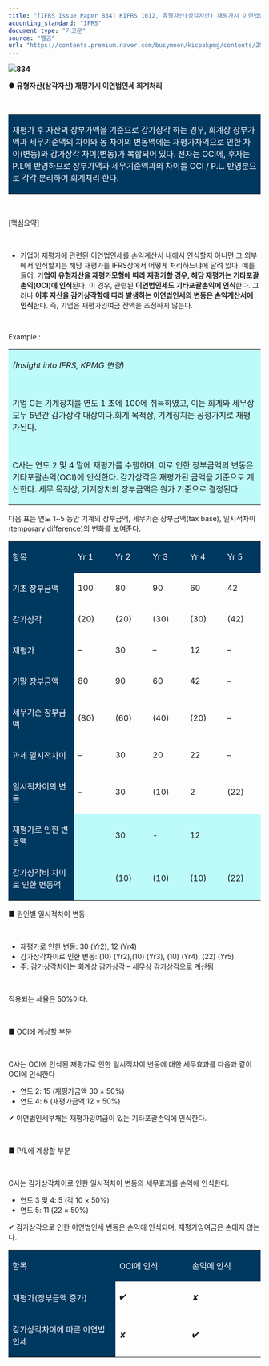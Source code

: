 ```yaml
---
title: "[IFRS Issue Paper 834] KIFRS 1012, 유형자산(상각자산) 재평가시 이연법인세 회계처리"
acounting_standard: "IFRS"
document_type: "기고문"
source: "엘곰"
url: "https://contents.premium.naver.com/busymoon/kicpakpmg/contents/250613190406832aq"
---
```

![](https://n2.news.naver.com/l.gif?type=content)**834**

**● 유형자산(상각자산) 재평가시 이연법인세 회계처리**

​

<table style=""><tbody><tr><td colspan="3" rowspan="1" style="width: 100.0%; height: 129.0px;  background-color: #003960;"><div><p style=""><span style="color:#ffffff;">재평가 후 자산의 장부가액을 기준으로 감가상각 하는 경우, 회계상 장부가액과 세무기준액의 차이와 동 차이의 변동액에는 재평가차익으로 인한 차이(변동)와 감가상각 차이(변동)가 복합되어 있다. 전자는 OCI에, 후자는 P.L에 반영하므로 장부가액과 세무기준액과의 차이를 OCI / P.L. 반영분으로 각각 분리하여 회계처리 한다.</span></p></div></td></tr></tbody></table>

​

\[핵심요약\]

​

- 기업이 재평가에 관련된 이연법인세를 손익계산서 내에서 인식할지 아니면 그 외부에서 인식할지는 해당 재평가를 IFRS상에서 어떻게 처리하느냐에 달려 있다. 예를 들어, 기**업이 유형자산을 재평가모형에 따라 재평가할 경우, 해당 재평가는 기타포괄손익(OCI)에 인식**된다. 이 경우, 관련된 **이연법인세도 기타포괄손익에 인식**한다. 그러나 **이후 자산을 감가상각함에 따라 발생하는 이연법인세의 변동은 손익계산서에 인식**한다. 즉, 기업은 재평가잉여금 잔액을 조정하지 않는다.

​

Example :

<table style=""><tbody><tr><td colspan="3" rowspan="1" style="width: 100.0%; height: 129.0px;  background-color: #bdfbfa;"><div><p style=""><span style=""><i>(Insight into IFRS, KPMG 변형)</i></span></p></div><div><p style=""><span style="">​</span></p></div><div><p style=""><span style="">기업 C는 기계장치를 연도 1 초에 100에 취득하였고, 이는 회계와 세무상 모두 5년간 감가상각 대상이다.회계 목적상, 기계장치는 공정가치로 재평가된다.</span></p></div><div><p style=""><span style="">​</span></p></div><div><p style=""><span style="">C사는 연도 2 및 4 말에 재평가를 수행하며, 이로 인한 장부금액의 변동은 기타포괄손익(OCI)에 인식한다. 감가상각은 재평가된 금액을 기준으로 계산한다. 세무 목적상, 기계장치의 장부금액은 원가 기준으로 결정된다.</span></p></div></td></tr></tbody></table>

다음 표는 연도 1~5 동안 기계의 장부금액, 세무기준 장부금액(tax base), 일시적차이(temporary difference)의 변화를 보여준다.

<table style=""><tbody><tr><td colspan="1" rowspan="1" style="width: 25.94%; height: 40.0px;  background-color: #003960;"><div><p style=""><span style="color:#ffffff;">항목</span></p></div></td><td colspan="1" rowspan="1" style="width: 14.81%; height: 40.0px;  background-color: #003960;"><div><p style=""><span style="color:#ffffff;">Yr 1</span></p></div></td><td colspan="1" rowspan="1" style="width: 14.81%; height: 40.0px;  background-color: #003960;"><div><p style=""><span style="color:#ffffff;">Yr 2</span></p></div></td><td colspan="1" rowspan="1" style="width: 14.81%; height: 40.0px;  background-color: #003960;"><div><p style=""><span style="color:#ffffff;">Yr 3</span></p></div></td><td colspan="1" rowspan="1" style="width: 14.81%; height: 40.0px;  background-color: #003960;"><div><p style=""><span style="color:#ffffff;">Yr 4</span></p></div></td><td colspan="1" rowspan="1" style="width: 14.81%; height: 40.0px;  background-color: #003960;"><div><p style=""><span style="color:#ffffff;">Yr 5</span></p></div></td></tr><tr><td colspan="1" rowspan="1" style="width: 25.94%; height: 40.0px;  background-color: #003960;"><div><p style=""><span style="color:#ffffff;">기초 장부금액</span></p></div></td><td colspan="1" rowspan="1" style="width: 14.81%; height: 40.0px;  "><div><p style=""><span style="">100</span></p></div></td><td colspan="1" rowspan="1" style="width: 14.81%; height: 40.0px;  "><div><p style=""><span style="">80</span></p></div></td><td colspan="1" rowspan="1" style="width: 14.81%; height: 40.0px;  "><div><p style=""><span style="">90</span></p></div></td><td colspan="1" rowspan="1" style="width: 14.81%; height: 40.0px;  "><div><p style=""><span style="">60</span></p></div></td><td colspan="1" rowspan="1" style="width: 14.81%; height: 40.0px;  "><div><p style=""><span style="">42</span></p></div></td></tr><tr><td colspan="1" rowspan="1" style="width: 25.94%; height: 40.0px;  background-color: #003960;"><div><p style=""><span style="color:#ffffff;">감가상각</span></p></div></td><td colspan="1" rowspan="1" style="width: 14.81%; height: 40.0px;  "><div><p style=""><span style="">(20)</span></p></div></td><td colspan="1" rowspan="1" style="width: 14.81%; height: 40.0px;  "><div><p style=""><span style="">(20)</span></p></div></td><td colspan="1" rowspan="1" style="width: 14.81%; height: 40.0px;  "><div><p style=""><span style="">(30)</span></p></div></td><td colspan="1" rowspan="1" style="width: 14.81%; height: 40.0px;  "><div><p style=""><span style="">(30)</span></p></div></td><td colspan="1" rowspan="1" style="width: 14.81%; height: 40.0px;  "><div><p style=""><span style="">(42)</span></p></div></td></tr><tr><td colspan="1" rowspan="1" style="width: 25.94%; height: 40.0px;  background-color: #003960;"><div><p style=""><span style="color:#ffffff;">재평가</span></p></div></td><td colspan="1" rowspan="1" style="width: 14.81%; height: 40.0px;  "><div><p style=""><span style="">–</span></p></div></td><td colspan="1" rowspan="1" style="width: 14.81%; height: 40.0px;  "><div><p style=""><span style="">30</span></p></div></td><td colspan="1" rowspan="1" style="width: 14.81%; height: 40.0px;  "><div><p style=""><span style="">–</span></p></div></td><td colspan="1" rowspan="1" style="width: 14.81%; height: 40.0px;  "><div><p style=""><span style="">12</span></p></div></td><td colspan="1" rowspan="1" style="width: 14.81%; height: 40.0px;  "><div><p style=""><span style="">–</span></p></div></td></tr><tr><td colspan="1" rowspan="1" style="width: 25.94%; height: 40.0px;  background-color: #003960;"><div><p style=""><span style="color:#ffffff;">기말 장부금액</span></p></div></td><td colspan="1" rowspan="1" style="width: 14.81%; height: 40.0px;  "><div><p style=""><span style="">80</span></p></div></td><td colspan="1" rowspan="1" style="width: 14.81%; height: 40.0px;  "><div><p style=""><span style="">90</span></p></div></td><td colspan="1" rowspan="1" style="width: 14.81%; height: 40.0px;  "><div><p style=""><span style="">60</span></p></div></td><td colspan="1" rowspan="1" style="width: 14.81%; height: 40.0px;  "><div><p style=""><span style="">42</span></p></div></td><td colspan="1" rowspan="1" style="width: 14.81%; height: 40.0px;  "><div><p style=""><span style="">–</span></p></div></td></tr><tr><td colspan="1" rowspan="1" style="width: 25.94%; height: 40.0px;  background-color: #003960;"><div><p style=""><span style="color:#ffffff;">세무기준 장부금액</span></p></div></td><td colspan="1" rowspan="1" style="width: 14.81%; height: 40.0px;  "><div><p style=""><span style="">(80)</span></p></div></td><td colspan="1" rowspan="1" style="width: 14.81%; height: 40.0px;  "><div><p style=""><span style="">(60)</span></p></div></td><td colspan="1" rowspan="1" style="width: 14.81%; height: 40.0px;  "><div><p style=""><span style="">(40)</span></p></div></td><td colspan="1" rowspan="1" style="width: 14.81%; height: 40.0px;  "><div><p style=""><span style="">(20)</span></p></div></td><td colspan="1" rowspan="1" style="width: 14.81%; height: 40.0px;  "><div><p style=""><span style="">–</span></p></div></td></tr><tr><td colspan="1" rowspan="1" style="width: 25.94%; height: 40.0px;  background-color: #003960;"><div><p style=""><span style="color:#ffffff;">과세 일시적차이</span></p></div></td><td colspan="1" rowspan="1" style="width: 14.81%; height: 40.0px;  "><div><p style=""><span style="">–</span></p></div></td><td colspan="1" rowspan="1" style="width: 14.81%; height: 40.0px;  "><div><p style=""><span style="">30</span></p></div></td><td colspan="1" rowspan="1" style="width: 14.81%; height: 40.0px;  "><div><p style=""><span style="">20</span></p></div></td><td colspan="1" rowspan="1" style="width: 14.81%; height: 40.0px;  "><div><p style=""><span style="">22</span></p></div></td><td colspan="1" rowspan="1" style="width: 14.81%; height: 40.0px;  "><div><p style=""><span style="">–</span></p></div></td></tr><tr><td colspan="1" rowspan="1" style="width: 25.94%; height: 20.0px;  background-color: #003960;"><div><p style=""><span style="color:#ffffff;">일시적차이의 변동</span></p></div></td><td colspan="1" rowspan="1" style="width: 14.81%; height: 20.0px;  "><div><p style=""><span style="">–</span></p></div></td><td colspan="1" rowspan="1" style="width: 14.81%; height: 20.0px;  "><div><p style=""><span style="">30</span></p></div></td><td colspan="1" rowspan="1" style="width: 14.81%; height: 20.0px;  "><div><p style=""><span style="">(10)</span></p></div></td><td colspan="1" rowspan="1" style="width: 14.81%; height: 20.0px;  "><div><p style=""><span style="">2</span></p></div></td><td colspan="1" rowspan="1" style="width: 14.81%; height: 20.0px;  "><div><p style=""><span style="">(22)</span></p></div></td></tr><tr><td colspan="1" rowspan="1" style="width: 25.94%; height: 10.0px;  background-color: #003960;"><div><p style=""><span style="color:#ffffff;">재평가로 인한 변동액</span></p></div></td><td colspan="1" rowspan="1" style="width: 14.81%; height: 10.0px;  background-color: #bdfbfa;"><div><p style=""><span style="">​</span></p></div></td><td colspan="1" rowspan="1" style="width: 14.81%; height: 10.0px;  background-color: #bdfbfa;"><div><p style=""><span style="">30</span></p></div></td><td colspan="1" rowspan="1" style="width: 14.81%; height: 10.0px;  background-color: #bdfbfa;"><div><p style=""><span style="">-</span></p></div></td><td colspan="1" rowspan="1" style="width: 14.81%; height: 10.0px;  background-color: #bdfbfa;"><div><p style=""><span style="">12</span></p></div></td><td colspan="1" rowspan="1" style="width: 14.81%; height: 10.0px;  background-color: #bdfbfa;"><div><p style=""><span style="">​</span></p></div></td></tr><tr><td colspan="1" rowspan="1" style="width: 25.94%; height: 10.0px;  background-color: #003960;"><div><p style=""><span style="color:#ffffff;">감가상각비 차이로 인한 변동액</span></p></div></td><td colspan="1" rowspan="1" style="width: 14.81%; height: 10.0px;  background-color: #bdfbfa;"><div><p style=""><span style="">​</span></p></div></td><td colspan="1" rowspan="1" style="width: 14.81%; height: 10.0px;  background-color: #bdfbfa;"><div><p style=""><span style="">(10)</span></p></div></td><td colspan="1" rowspan="1" style="width: 14.81%; height: 10.0px;  background-color: #bdfbfa;"><div><p style=""><span style="">(10)</span></p></div></td><td colspan="1" rowspan="1" style="width: 14.81%; height: 10.0px;  background-color: #bdfbfa;"><div><p style=""><span style="">(10)</span></p></div></td><td colspan="1" rowspan="1" style="width: 14.81%; height: 10.0px;  background-color: #bdfbfa;"><div><p style=""><span style="">(22)</span></p></div></td></tr></tbody></table>

■ 원인별 일시적차이 변동

​

- 재평가로 인한 변동: 30 (Yr2), 12 (Yr4)
- 감가상각차이로 인한 변동: (10) (Yr2),(10) (Yr3), (10) (Yr4), (22) (Yr5)
- 주: 감가상각차이는 회계상 감가상각 – 세무상 감가상각으로 계산됨

​

적용되는 세율은 50%이다.

​

■ OCI에 계상할 부분

​

C사는 OCI에 인식된 재평가로 인한 일시적차이 변동에 대한 세무효과를 다음과 같이 OCI에 인식한다

- 연도 2: 15 (재평가금액 30 × 50%)
- 연도 4: 6 (재평가금액 12 × 50%)

✔ 이연법인세부채는 재평가잉여금이 있는 기타포괄손익에 인식한다.

​

■ P/L에 계상할 부분

​

C사는 감가상각차이로 인한 일시적차이 변동의 세무효과를 손익에 인식한다.

- 연도 3 및 4: 5 (각 10 × 50%)
- 연도 5: 11 (22 × 50%)

✔ 감가상각으로 인한 이연법인세 변동은 손익에 인식되며, 재평가잉여금은 손대지 않는다.

<table style=""><tbody><tr><td colspan="1" rowspan="1" style="width: 42.45%; height: 40.0px;  background-color: #003960;"><div><p style=""><span style="color:#ffffff;">항목</span></p></div></td><td colspan="1" rowspan="1" style="width: 28.77%; height: 40.0px;  background-color: #003960;"><div><p style=""><span style="color:#ffffff;">OCI에 인식</span></p></div></td><td colspan="1" rowspan="1" style="width: 28.77%; height: 40.0px;  background-color: #003960;"><div><p style=""><span style="color:#ffffff;">손익에 인식</span></p></div></td></tr><tr><td colspan="1" rowspan="1" style="width: 42.45%; height: 40.0px;  background-color: #003960;"><div><p style=""><span style="color:#ffffff;">재평가(장부금액 증가)</span></p></div></td><td colspan="1" rowspan="1" style="width: 28.77%; height: 40.0px;  "><div><p style=""><span style="">✔️</span></p></div></td><td colspan="1" rowspan="1" style="width: 28.77%; height: 40.0px;  "><div><p style=""><span style="">✘</span></p></div></td></tr><tr><td colspan="1" rowspan="1" style="width: 42.45%; height: 40.0px;  background-color: #003960;"><div><p style=""><span style="color:#ffffff;">감가상각차이에 따른 이연법인세</span></p></div></td><td colspan="1" rowspan="1" style="width: 28.77%; height: 40.0px;  "><div><p style=""><span style="">✘</span></p></div></td><td colspan="1" rowspan="1" style="width: 28.77%; height: 40.0px;  "><div><p style=""><span style="">✔️</span></p></div></td></tr></tbody></table>

​

​